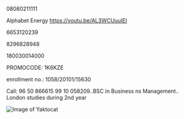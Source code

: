 08080211111

Alphabet Energy
https://youtu.be/AL3WCUuuIEI

6653120239

8296828948

180030014000

PROMOCODE: 1K6KZE

enrollment no.: 1058/20101/15630

Call: 96 50 866615
         99 10 058209..BSC in Business ns Management.. London studies during 2nd year
         
![Image of Yaktocat](https://drive.google.com/open?id=1VlQi_oMXnI-fWZzxufyUUwr4Z6ho3ius)
